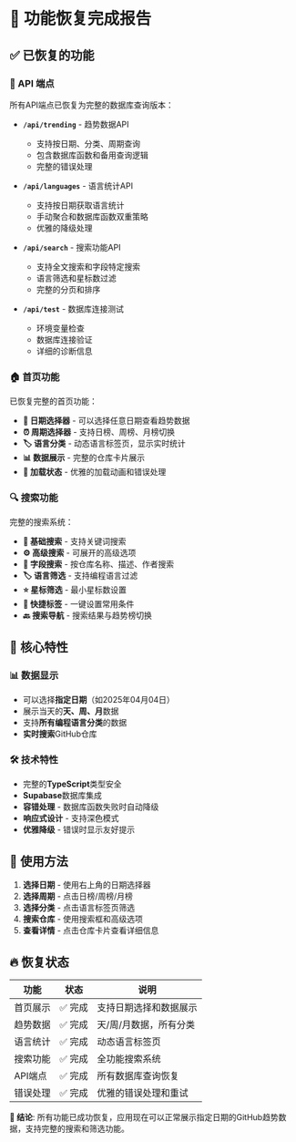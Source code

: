 # 🎉 功能恢复完成报告

## ✅ 已恢复的功能

### 🔧 API 端点
所有API端点已恢复为完整的数据库查询版本：

- **`/api/trending`** - 趋势数据API
  - 支持按日期、分类、周期查询
  - 包含数据库函数和备用查询逻辑
  - 完整的错误处理

- **`/api/languages`** - 语言统计API
  - 支持按日期获取语言统计
  - 手动聚合和数据库函数双重策略
  - 优雅的降级处理

- **`/api/search`** - 搜索功能API
  - 支持全文搜索和字段特定搜索
  - 语言筛选和星标数过滤
  - 完整的分页和排序

- **`/api/test`** - 数据库连接测试
  - 环境变量检查
  - 数据库连接验证
  - 详细的诊断信息

### 🏠 首页功能
已恢复完整的首页功能：

- **📅 日期选择器** - 可以选择任意日期查看趋势数据
- **⏰ 周期选择器** - 支持日榜、周榜、月榜切换
- **🏷️ 语言分类** - 动态语言标签页，显示实时统计
- **📊 数据展示** - 完整的仓库卡片展示
- **🔄 加载状态** - 优雅的加载动画和错误处理

### 🔍 搜索功能
完整的搜索系统：

- **🎯 基础搜索** - 支持关键词搜索
- **⚙️ 高级搜索** - 可展开的高级选项
- **📝 字段搜索** - 按仓库名称、描述、作者搜索
- **🏷️ 语言筛选** - 支持编程语言过滤
- **⭐ 星标筛选** - 最小星标数设置
- **🚀 快捷标签** - 一键设置常用条件
- **🔙 搜索导航** - 搜索结果与趋势榜切换

## 🎯 核心特性

### 📊 数据显示
- 可以选择**指定日期**（如2025年04月04日）
- 展示当天的**天、周、月**数据
- 支持**所有编程语言分类**的数据
- **实时搜索**GitHub仓库

### 🛠️ 技术特性
- 完整的**TypeScript**类型安全
- **Supabase**数据库集成
- **容错处理** - 数据库函数失败时自动降级
- **响应式设计** - 支持深色模式
- **优雅降级** - 错误时显示友好提示

## 🚀 使用方法

1. **选择日期** - 使用右上角的日期选择器
2. **选择周期** - 点击日榜/周榜/月榜
3. **选择分类** - 点击语言标签页筛选
4. **搜索仓库** - 使用搜索框和高级选项
5. **查看详情** - 点击仓库卡片查看详细信息

## 🔥 恢复状态

| 功能 | 状态 | 说明 |
|------|------|------|
| 首页展示 | ✅ 完成 | 支持日期选择和数据展示 |
| 趋势数据 | ✅ 完成 | 天/周/月数据，所有分类 |
| 语言统计 | ✅ 完成 | 动态语言标签页 |
| 搜索功能 | ✅ 完成 | 全功能搜索系统 |
| API端点 | ✅ 完成 | 所有数据库查询恢复 |
| 错误处理 | ✅ 完成 | 优雅的错误处理和重试 |

**🎯 结论**: 所有功能已成功恢复，应用现在可以正常展示指定日期的GitHub趋势数据，支持完整的搜索和筛选功能。